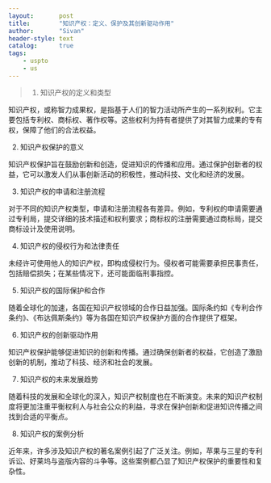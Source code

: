 ```yaml
---
layout:       post
title:        "知识产权：定义、保护及其创新驱动作用"
author:       "Sivan"
header-style: text
catalog:      true
tags:
    - uspto
    - us
---
```


> 1. 知识产权的定义和类型

知识产权，或称智力成果权，是指基于人们的智力活动所产生的一系列权利。它主要包括专利权、商标权、著作权等。这些权利为持有者提供了对其智力成果的专有权，保障了他们的合法权益。

2. 知识产权保护的意义

知识产权保护旨在鼓励创新和创造，促进知识的传播和应用。通过保护创新者的权益，它可以激发人们从事创新活动的积极性，推动科技、文化和经济的发展。

3. 知识产权的申请和注册流程

对于不同的知识产权类型，申请和注册流程各有差异。例如，专利权的申请需要通过专利局，提交详细的技术描述和权利要求；商标权的注册需要通过商标局，提交商标设计及使用说明。

4. 知识产权的侵权行为和法律责任

未经许可使用他人的知识产权，即构成侵权行为。侵权者可能需要承担民事责任，包括赔偿损失；在某些情况下，还可能面临刑事指控。

5. 知识产权的国际保护和合作

随着全球化的加速，各国在知识产权领域的合作日益加强。国际条约如《专利合作条约》、《布达佩斯条约》等为各国在知识产权保护方面的合作提供了框架。

6. 知识产权的创新驱动作用

知识产权保护能够促进知识的创新和传播。通过确保创新者的权益，它创造了激励创新的机制，推动了科技、经济和社会的发展。

7. 知识产权的未来发展趋势

随着科技的发展和全球化的深入，知识产权制度也在不断演变。未来的知识产权制度将更加注重平衡权利人与社会公众的利益，寻求在保护创新和促进知识传播之间找到合适的平衡点。

8. 知识产权的案例分析

近年来，许多涉及知识产权的著名案例引起了广泛关注。例如，苹果与三星的专利诉讼、好莱坞与盗版内容的斗争等。这些案例都凸显了知识产权保护的重要性和复杂性。
